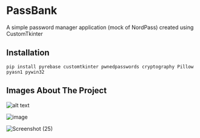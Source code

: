 # PassBank
A simple password manager application (mock of NordPass) created using CustomTkinter 

## Installation
```
pip install pyrebase customtkinter pwnedpasswords cryptography Pillow pyasn1 pywin32
```
## Images About The Project
![alt text](https://i.yourimageshare.com/M6zrTzoXKz.webp)

![image](https://i.yourimageshare.com/MnmUfTdCWU.webp)

![Screenshot (25)](https://i.yourimageshare.com/4Xx1946vpg.webp)
